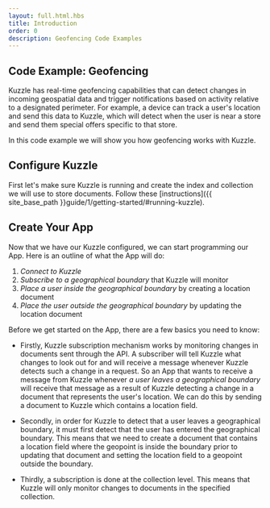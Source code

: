 ```yaml
---
layout: full.html.hbs
title: Introduction
order: 0
description: Geofencing Code Examples
---
```


## Code Example: Geofencing 


Kuzzle has real-time geofencing capabilities that can detect changes in incoming geospatial data and trigger notifications based on activity relative to a designated perimeter. For example, a device can track a user's location and send this data to Kuzzle, which will detect when the user is near a store and send them special offers specific to that store.

In this code example we will show you how geofencing works with Kuzzle. 


## Configure Kuzzle

First let's make sure Kuzzle is running and create the index and collection we will use to store documents. Follow these [instructions]({{ site_base_path }}guide/1/getting-started/#running-kuzzle).


## Create Your App

Now that we have our Kuzzle configured, we can start programming our App. Here is an outline of what the App will do:
1. *Connect to Kuzzle*
3. *Subscribe to a geographical boundary* that Kuzzle will monitor 
3. *Place a user inside the geographical boundary* by creating a location document
4. *Place the user outside the geographical boundary* by updating the location document

Before we get started on the App, there are a few basics you need to know:

* Firstly, Kuzzle subscription mechanism works by monitoring changes in documents sent through the API. A subscriber will tell Kuzzle what changes to look out for and will receive a message whenever Kuzzle detects such a change in a request. So an App that wants to receive a message from Kuzzle whenever *a user leaves a geographical boundary* will receive that message as a result of Kuzzle detecting a change in a document that represents the user's location. We can do this by sending a document to Kuzzle which contains a location field. 

* Secondly, in order for Kuzzle to detect that a user leaves a geographical boundary, it must first detect that the user has entered the geographical boundary. This means that we need to create a document that contains a location field where the geopoint is inside the boundary prior to updating that document and setting the location field to a geopoint outside the boundary.

* Thirdly, a subscription is done at the collection level. This means that Kuzzle will only monitor changes to documents in the specified collection.
